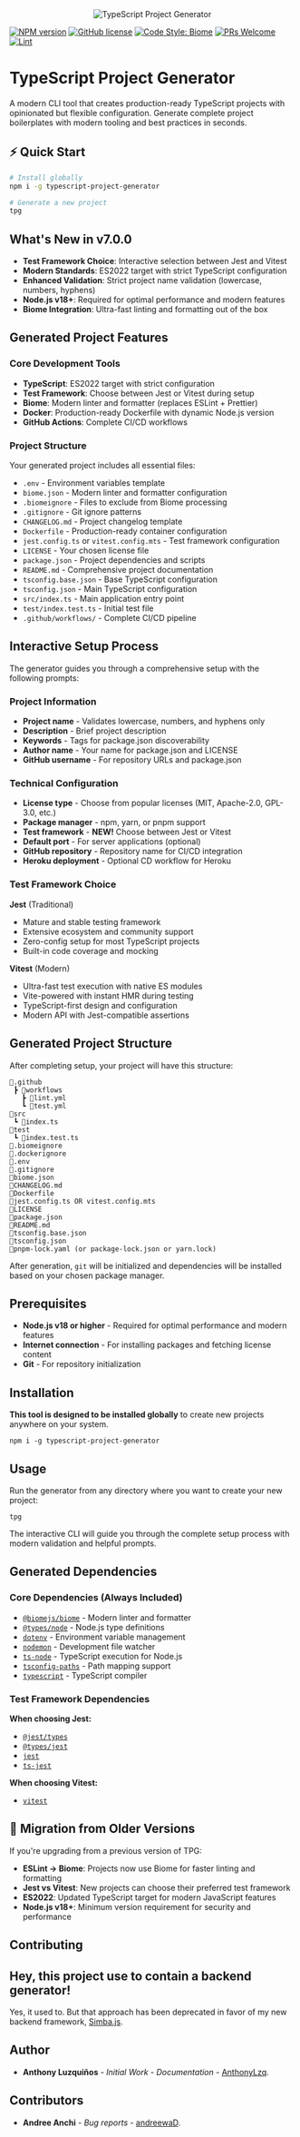 <div align="center">
  <img src="./static/TypeScript-Project-Generator.png" alt="TypeScript Project Generator">
</div>


[![NPM version](https://img.shields.io/npm/v/typescript-project-generator.svg?style=flat)](https://www.npmjs.com/package/typescript-project-generator)
[![GitHub license](https://img.shields.io/badge/license-MIT-blue.svg)](https://github.com/AnthonyLzq/simba.js/blob/master/LICENSE)
[![Code Style: Biome](https://img.shields.io/badge/code_style-biome-60a5fa.svg)](https://biomejs.dev/)
[![PRs Welcome](https://img.shields.io/badge/PRs-welcome-brightgreen.svg)](https://reactjs.org/docs/how-to-contribute.html#your-first-pull-request)
[![Lint](https://github.com/AnthonyLzq/typescript-project-generator/actions/workflows/lint.yml/badge.svg)](https://github.com/AnthonyLzq/typescript-project-generator/actions/workflows/lint.yml)

# TypeScript Project Generator

A modern CLI tool that creates production-ready TypeScript projects with opinionated but flexible configuration. Generate complete project boilerplates with modern tooling and best practices in seconds.

## ⚡ Quick Start

```bash
# Install globally
npm i -g typescript-project-generator

# Generate a new project
tpg
```

## What's New in v7.0.0

- **Test Framework Choice**: Interactive selection between Jest and Vitest
- **Modern Standards**: ES2022 target with strict TypeScript configuration  
- **Enhanced Validation**: Strict project name validation (lowercase, numbers, hyphens)
- **Node.js v18+**: Required for optimal performance and modern features
- **Biome Integration**: Ultra-fast linting and formatting out of the box

## Generated Project Features

### Core Development Tools
- **TypeScript**: ES2022 target with strict configuration
- **Test Framework**: Choose between Jest or Vitest during setup
- **Biome**: Modern linter and formatter (replaces ESLint + Prettier)
- **Docker**: Production-ready Dockerfile with dynamic Node.js version
- **GitHub Actions**: Complete CI/CD workflows

### Project Structure
Your generated project includes all essential files:

- `.env` - Environment variables template
- `biome.json` - Modern linter and formatter configuration
- `.biomeignore` - Files to exclude from Biome processing
- `.gitignore` - Git ignore patterns
- `CHANGELOG.md` - Project changelog template
- `Dockerfile` - Production-ready container configuration
- `jest.config.ts` or `vitest.config.mts` - Test framework configuration
- `LICENSE` - Your chosen license file
- `package.json` - Project dependencies and scripts
- `README.md` - Comprehensive project documentation
- `tsconfig.base.json` - Base TypeScript configuration
- `tsconfig.json` - Main TypeScript configuration
- `src/index.ts` - Main application entry point
- `test/index.test.ts` - Initial test file
- `.github/workflows/` - Complete CI/CD pipeline

## Interactive Setup Process

The generator guides you through a comprehensive setup with the following prompts:

### Project Information
- **Project name** - Validates lowercase, numbers, and hyphens only
- **Description** - Brief project description
- **Keywords** - Tags for package.json discoverability
- **Author name** - Your name for package.json and LICENSE
- **GitHub username** - For repository URLs and package.json

### Technical Configuration  
- **License type** - Choose from popular licenses (MIT, Apache-2.0, GPL-3.0, etc.)
- **Package manager** - npm, yarn, or pnpm support
- **Test framework** - **NEW!** Choose between Jest or Vitest
- **Default port** - For server applications (optional)
- **GitHub repository** - Repository name for CI/CD integration
- **Heroku deployment** - Optional CD workflow for Heroku

### Test Framework Choice

**Jest** (Traditional)
- Mature and stable testing framework
- Extensive ecosystem and community support
- Zero-config setup for most TypeScript projects
- Built-in code coverage and mocking

**Vitest** (Modern)
- Ultra-fast test execution with native ES modules
- Vite-powered with instant HMR during testing
- TypeScript-first design and configuration
- Modern API with Jest-compatible assertions

## Generated Project Structure

After completing setup, your project will have this structure:

```
📂.github
 ┣ 📂workflows
   ┣ 📜lint.yml
   ┗ 📜test.yml
📂src
 ┗ 📜index.ts
📂test
 ┗ 📜index.test.ts
📜.biomeignore
📜.dockerignore
📜.env
📜.gitignore
📜biome.json
📜CHANGELOG.md
📜Dockerfile
📜jest.config.ts OR vitest.config.mts
📜LICENSE
📜package.json
📜README.md
📜tsconfig.base.json
📜tsconfig.json
📜pnpm-lock.yaml (or package-lock.json or yarn.lock)
```

After generation, `git` will be initialized and dependencies will be installed based on your chosen package manager.

## Prerequisites

- **Node.js v18 or higher** - Required for optimal performance and modern features
- **Internet connection** - For installing packages and fetching license content
- **Git** - For repository initialization

## Installation

**This tool is designed to be installed globally** to create new projects anywhere on your system.

```console
npm i -g typescript-project-generator
```

## Usage

Run the generator from any directory where you want to create your new project:

```console
tpg
```

The interactive CLI will guide you through the complete setup process with modern validation and helpful prompts.

## Generated Dependencies

### Core Dependencies (Always Included)

- [`@biomejs/biome`](https://www.npmjs.com/package/@biomejs/biome) - Modern linter and formatter
- [`@types/node`](https://www.npmjs.com/package/@types/node) - Node.js type definitions
- [`dotenv`](https://www.npmjs.com/package/dotenv) - Environment variable management
- [`nodemon`](https://www.npmjs.com/package/nodemon) - Development file watcher
- [`ts-node`](https://www.npmjs.com/package/ts-node) - TypeScript execution for Node.js
- [`tsconfig-paths`](https://www.npmjs.com/package/tsconfig-paths) - Path mapping support
- [`typescript`](https://www.npmjs.com/package/typescript) - TypeScript compiler

### Test Framework Dependencies

**When choosing Jest:**
- [`@jest/types`](https://www.npmjs.com/package/@jest/types)
- [`@types/jest`](https://www.npmjs.com/package/@types/jest)
- [`jest`](https://www.npmjs.com/package/jest)
- [`ts-jest`](https://www.npmjs.com/package/ts-jest)

**When choosing Vitest:**
- [`vitest`](https://www.npmjs.com/package/vitest)

## 🔄 Migration from Older Versions

If you're upgrading from a previous version of TPG:

- **ESLint → Biome**: Projects now use Biome for faster linting and formatting
- **Jest vs Vitest**: New projects can choose their preferred test framework
- **ES2022**: Updated TypeScript target for modern JavaScript features
- **Node.js v18+**: Minimum version requirement for security and performance

## Contributing

## Hey, this project use to contain a backend generator!

Yes, it used to. But that approach has been deprecated in favor of my new backend framework, [Simba.js](https://www.npmjs.com/package/@anthonylzq/simba.js).

## Author

- **Anthony Luzquiños** - _Initial Work_ - _Documentation_ - [AnthonyLzq](https://github.com/AnthonyLzq).

## Contributors

- **Andree Anchi** - _Bug reports_ - [andreewaD](https://github.com/andreewD).
